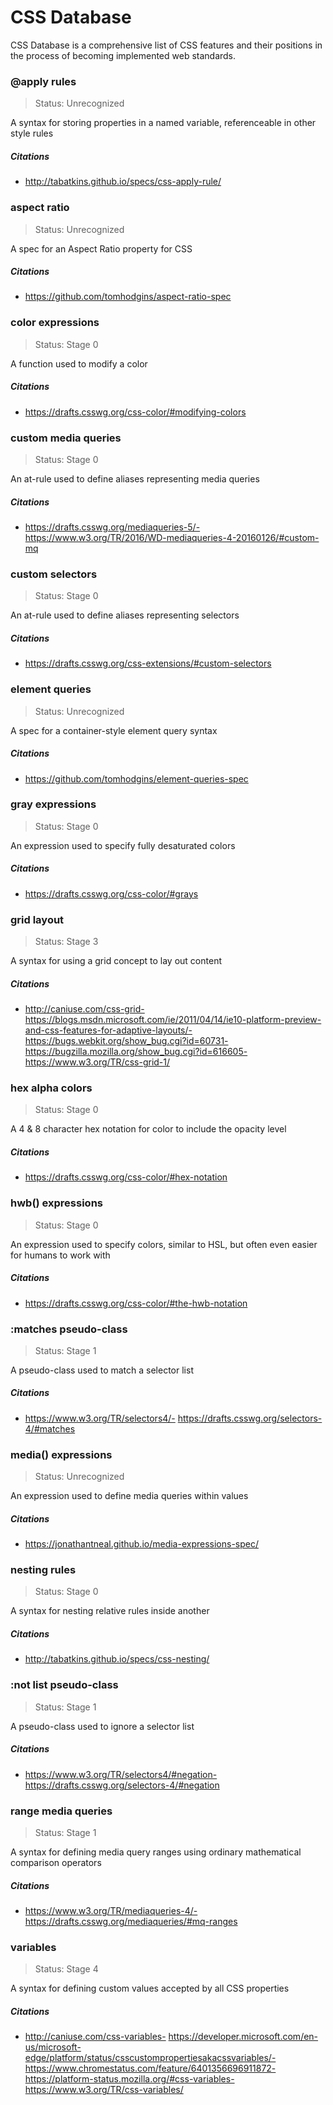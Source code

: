 # CSS Database

CSS Database is a comprehensive list of CSS features and their positions in the process of becoming implemented web standards.

### @apply rules

> Status: Unrecognized

A syntax for storing properties in a named variable, referenceable in other style rules

##### Citations

- http://tabatkins.github.io/specs/css-apply-rule/

### aspect ratio

> Status: Unrecognized

A spec for an Aspect Ratio property for CSS

##### Citations

- https://github.com/tomhodgins/aspect-ratio-spec

### color expressions

> Status: Stage 0

A function used to modify a color

##### Citations

- https://drafts.csswg.org/css-color/#modifying-colors

### custom media queries

> Status: Stage 0

An at-rule used to define aliases representing media queries

##### Citations

- https://drafts.csswg.org/mediaqueries-5/- https://www.w3.org/TR/2016/WD-mediaqueries-4-20160126/#custom-mq

### custom selectors

> Status: Stage 0

An at-rule used to define aliases representing selectors

##### Citations

- https://drafts.csswg.org/css-extensions/#custom-selectors

### element queries

> Status: Unrecognized

A spec for a container-style element query syntax

##### Citations

- https://github.com/tomhodgins/element-queries-spec

### gray expressions

> Status: Stage 0

An expression used to specify fully desaturated colors

##### Citations

- https://drafts.csswg.org/css-color/#grays

### grid layout

> Status: Stage 3

A syntax for using a grid concept to lay out content

##### Citations

- http://caniuse.com/css-grid- https://blogs.msdn.microsoft.com/ie/2011/04/14/ie10-platform-preview-and-css-features-for-adaptive-layouts/- https://bugs.webkit.org/show_bug.cgi?id=60731- https://bugzilla.mozilla.org/show_bug.cgi?id=616605- https://www.w3.org/TR/css-grid-1/

### hex alpha colors

> Status: Stage 0

A 4 & 8 character hex notation for color to include the opacity level

##### Citations

- https://drafts.csswg.org/css-color/#hex-notation

### hwb() expressions

> Status: Stage 0

An expression used to specify colors, similar to HSL, but often even easier for humans to work with

##### Citations

- https://drafts.csswg.org/css-color/#the-hwb-notation

### :matches pseudo-class

> Status: Stage 1

A pseudo-class used to match a selector list

##### Citations

- https://www.w3.org/TR/selectors4/- https://drafts.csswg.org/selectors-4/#matches

### media() expressions

> Status: Unrecognized

An expression used to define media queries within values

##### Citations

- https://jonathantneal.github.io/media-expressions-spec/

### nesting rules

> Status: Stage 0

A syntax for nesting relative rules inside another

##### Citations

- http://tabatkins.github.io/specs/css-nesting/

### :not list pseudo-class

> Status: Stage 1

A pseudo-class used to ignore a selector list

##### Citations

- https://www.w3.org/TR/selectors4/#negation- https://drafts.csswg.org/selectors-4/#negation

### range media queries

> Status: Stage 1

A syntax for defining media query ranges using ordinary mathematical comparison operators

##### Citations

- https://www.w3.org/TR/mediaqueries-4/- https://drafts.csswg.org/mediaqueries/#mq-ranges

### variables

> Status: Stage 4

A syntax for defining custom values accepted by all CSS properties

##### Citations

- http://caniuse.com/css-variables- https://developer.microsoft.com/en-us/microsoft-edge/platform/status/csscustompropertiesakacssvariables/- https://www.chromestatus.com/feature/6401356696911872- https://platform-status.mozilla.org/#css-variables- https://www.w3.org/TR/css-variables/


